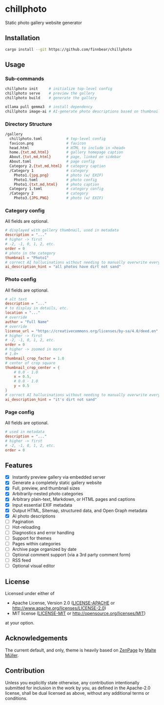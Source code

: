 # chillphoto
Static photo gallery website generator

## Installation
```sh
cargo install --git https://github.com/finnbear/chillphoto
```

## Usage

### Sub-commands
```sh
chillphoto init     # initialize top-level config
chillphoto serve    # preview the gallery
chillphoto build    # generate the gallery

ollama pull gemma3  # install dependency
chillphoto image-ai # AI-generate photo descriptions based on thumbnails
```

### Directory Structure

```sh
/gallery
  chillphoto.toml           # top-level config
  favicon.png               # favicon
  head.html                 # HTML to include in <head>
  home.{txt,md,html}        # gallery homepage caption
  About.{txt,md,html}       # page, linked on sidebar
  About.toml                # page config
  Category 2.{txt,md,html}  # category caption
  /Category 1               # category
    Photo1.{jpg,png}        # photo (w/ EXIF)
    Photo1.toml             # photo config
    Photo1.{txt,md,html}    # photo caption
  Category 1.toml           # category config
  /Category 2               # category
    Photo3.{JPG,PNG}        # photo (w/ EXIF)
```

### Category config

All fields are optional.
```toml
# displayed with gallery thumbnail, used in metadata
description = "..."
# higher -> first
# -2, -1, 0, 1, 2, etc.
order = 0
# photo in the category
thumbnail = "Photo1"
# correct AI hallucinations without needing to manually overwrite everything.
ai_description_hint = "all photos have dirt not sand"
```

### Photo config

All fields are optional.
```toml
# alt text
description = "..."
# to display in details, etc.
location = "..."
# override
author = "Full Name"
# override
license_url = "https://creativecommons.org/licenses/by-sa/4.0/deed.en"
# higher -> first
# -2, -1, 0, 1, 2, etc.
order = 0
# higher -> zoomed in more
# 1.0+
thumbnail_crop_factor = 1.0
# center of crop square
thumbnail_crop_center = {
    # 0.0 - 1.0
    x = 0.5,
    # 0.0 - 1.0
    y = 0.5
}
# correct AI hallucinations without needing to manually overwrite everything.
ai_description_hint = "it's dirt not sand"
```

### Page config

All fields are optional.
```toml
# used in metadata
description = "..."
# higher -> first
# -2, -1, 0, 1, 2, etc.
order = 0
```

## Features
- [x] Instantly preview gallery via embedded server
- [x] Generate a completely static gallery website
- [x] Full, preview, and thumbnail sizes
- [x] Arbitrarily-nested photo categories
- [x] Arbitrary plain-text, Markdown, or HTML pages and captions
- [x] Input essential EXIF metadata
- [x] Output HTML, Sitemap, structured data, and Open Graph metadata
- [x] AI photo descriptions
- [ ] Pagination
- [ ] Hot-reloading
- [ ] Diagnostics and error handling
- [ ] Support for themes
- [ ] Pages within categories
- [ ] Archive page organized by date
- [ ] Optional comment support (via a 3rd party comment form)
- [ ] RSS feed
- [ ] Optional visual editor

## License

Licensed under either of

 * Apache License, Version 2.0
   ([LICENSE-APACHE](LICENSE-APACHE) or http://www.apache.org/licenses/LICENSE-2.0)
 * MIT license
   ([LICENSE-MIT](LICENSE-MIT) or http://opensource.org/licenses/MIT)

at your option.

## Acknowledgements

The current default, and only, theme is heavily based on [ZenPage](https://github.com/zenphoto/zenphoto/tree/master/themes/zenpage) by [Malte Müller](https://maltem.de/).

## Contribution

Unless you explicitly state otherwise, any contribution intentionally submitted
for inclusion in the work by you, as defined in the Apache-2.0 license, shall be
dual licensed as above, without any additional terms or conditions.